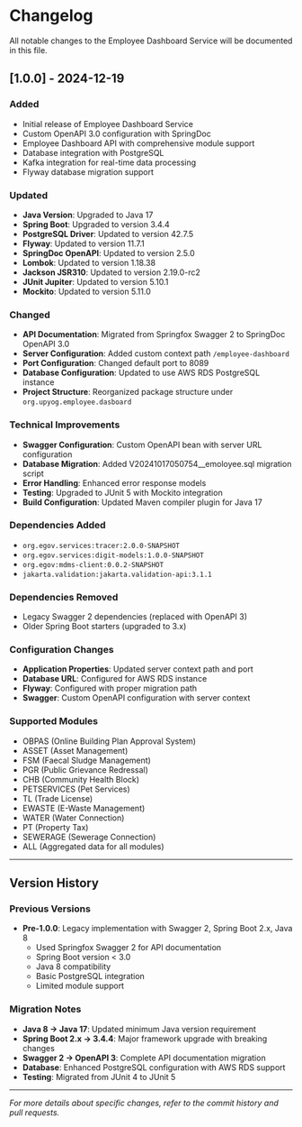 # Changelog

All notable changes to the Employee Dashboard Service will be documented in this file.

## [1.0.0] - 2024-12-19

### Added
- Initial release of Employee Dashboard Service
- Custom OpenAPI 3.0 configuration with SpringDoc
- Employee Dashboard API with comprehensive module support
- Database integration with PostgreSQL
- Kafka integration for real-time data processing
- Flyway database migration support

### Updated
- **Java Version**: Upgraded to Java 17
- **Spring Boot**: Upgraded to version 3.4.4
- **PostgreSQL Driver**: Updated to version 42.7.5
- **Flyway**: Updated to version 11.7.1
- **SpringDoc OpenAPI**: Updated to version 2.5.0
- **Lombok**: Updated to version 1.18.38
- **Jackson JSR310**: Updated to version 2.19.0-rc2
- **JUnit Jupiter**: Updated to version 5.10.1
- **Mockito**: Updated to version 5.11.0

### Changed
- **API Documentation**: Migrated from Springfox Swagger 2 to SpringDoc OpenAPI 3.0
- **Server Configuration**: Added custom context path `/employee-dashboard`
- **Port Configuration**: Changed default port to 8089
- **Database Configuration**: Updated to use AWS RDS PostgreSQL instance
- **Project Structure**: Reorganized package structure under `org.upyog.employee.dasboard`

### Technical Improvements
- **Swagger Configuration**: Custom OpenAPI bean with server URL configuration
- **Database Migration**: Added V20241017050754__emoloyee.sql migration script
- **Error Handling**: Enhanced error response models
- **Testing**: Upgraded to JUnit 5 with Mockito integration
- **Build Configuration**: Updated Maven compiler plugin for Java 17

### Dependencies Added
- `org.egov.services:tracer:2.0.0-SNAPSHOT`
- `org.egov.services:digit-models:1.0.0-SNAPSHOT`
- `org.egov:mdms-client:0.0.2-SNAPSHOT`
- `jakarta.validation:jakarta.validation-api:3.1.1`

### Dependencies Removed
- Legacy Swagger 2 dependencies (replaced with OpenAPI 3)
- Older Spring Boot starters (upgraded to 3.x)

### Configuration Changes
- **Application Properties**: Updated server context path and port
- **Database URL**: Configured for AWS RDS instance
- **Flyway**: Configured with proper migration path
- **Swagger**: Custom OpenAPI configuration with server context

### Supported Modules
- OBPAS (Online Building Plan Approval System)
- ASSET (Asset Management)
- FSM (Faecal Sludge Management)
- PGR (Public Grievance Redressal)
- CHB (Community Health Block)
- PETSERVICES (Pet Services)
- TL (Trade License)
- EWASTE (E-Waste Management)
- WATER (Water Connection)
- PT (Property Tax)
- SEWERAGE (Sewerage Connection)
- ALL (Aggregated data for all modules)

---

## Version History

### Previous Versions
- **Pre-1.0.0**: Legacy implementation with Swagger 2, Spring Boot 2.x, Java 8
  - Used Springfox Swagger 2 for API documentation
  - Spring Boot version < 3.0
  - Java 8 compatibility
  - Basic PostgreSQL integration
  - Limited module support

### Migration Notes
- **Java 8 → Java 17**: Updated minimum Java version requirement
- **Spring Boot 2.x → 3.4.4**: Major framework upgrade with breaking changes
- **Swagger 2 → OpenAPI 3**: Complete API documentation migration
- **Database**: Enhanced PostgreSQL configuration with AWS RDS support
- **Testing**: Migrated from JUnit 4 to JUnit 5

---

*For more details about specific changes, refer to the commit history and pull requests.*